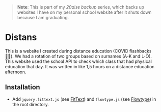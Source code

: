 > **Note**: This is part of my *20alse backup* series, which backs up websites I have on my personal school website after it shuts down because I am graduating.

# Distans

This is a website I created during distance education (COVID flashbacks 😵‍💫). We had a rotation of two groups based on surnames (A-K and L-Ö). This website used the school API to check which class that had
physical education that day. It was written in like 1,5 hours on a distance education afternoon.

## Installation

* Add `jquery.fittext.js` (see [FitText](http://fittextjs.com/)) and `flowtype.js` (see [Flowtype](https://simplefocus.com/flowtype)) in the root directory.